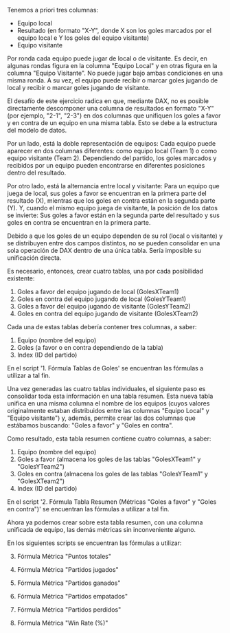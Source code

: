 Tenemos a priori tres columnas:
- Equipo local
- Resultado (en formato "X-Y", donde X son los goles marcados por el equipo local e Y los goles del equipo visitante)
- Equipo visitante

Por ronda cada equipo puede jugar de local o de visitante. Es decir, en algunas rondas figura en la columna "Equipo Local" y en otras figura en la columna "Equipo Visitante". No puede jugar bajo ambas condiciones en una misma ronda. A su vez, el equipo puede recibir o marcar goles jugando de local y recibir o marcar goles jugando de visitante.

El desafío de este ejercicio radica en que, mediante DAX, no es posible directamente descomponer una columna de resultados en formato "X-Y" (por ejemplo, "2-1", "2-3") en dos columnas que unifiquen los goles a favor y en contra de un equipo en una misma tabla. Esto se debe a la estructura del modelo de datos.

Por un lado, está la doble representación de equipos: Cada equipo puede aparecer en dos columnas diferentes: como equipo local (Team 1) o como equipo visitante (Team 2). Dependiendo del partido, los goles marcados y recibidos por un equipo pueden encontrarse en diferentes posiciones dentro del resultado.

Por otro lado, está la alternancia entre local y visitante: Para un equipo que juega de local, sus goles a favor se encuentran en la primera parte del resultado (X), mientras que los goles en contra están en la segunda parte (Y). Y, cuando el mismo equipo juega de visitante, la posición de los datos se invierte: Sus goles a favor están en la segunda parte del resultado y sus goles en contra se encuentran en la primera parte.

Debido a que los goles de un equipo dependen de su rol (local o visitante) y se distribuyen entre dos campos distintos, no se pueden consolidar en una sola operación de DAX dentro de una única tabla. Sería imposible su unificación directa.

Es necesario, entonces, crear cuatro tablas, una por cada posibilidad existente:

1. Goles a favor del equipo jugando de local (GolesXTeam1)
2. Goles en contra del equipo jugando de local (GolesYTeam1)
3. Goles a favor del equipo jugando de visitante (GolesYTeam2)
4. Goles en contra del equipo jugando de visitante (GolesXTeam2)

Cada una de estas tablas debería contener tres columnas, a saber:
1. Equipo (nombre del equipo)
2. Goles (a favor o en contra dependiendo de la tabla)
3. Index (ID del partido)

En el script '1. Fórmula Tablas de Goles' se encuentran las fórmulas a utilizar a tal fin.

Una vez generadas las cuatro tablas individuales, el siguiente paso es consolidar toda esta información en una tabla resumen. Esta nueva tabla unifica en una misma columna el nombre de los equipos (cuyos valores originalmente estaban distribuidos entre las columnas "Equipo Local" y "Equipo visitante") y, además, permite crear las dos columnas que estábamos buscando: "Goles a favor" y "Goles en contra".

Como resultado, esta tabla resumen contiene cuatro columnas, a saber:

1. Equipo (nombre del equipo)
2. Goles a favor (almacena los goles de las tablas "GolesXTeam1" y "GolesYTeam2")
3. Goles en contra (almacena los goles de las tablas "GolesYTeam1" y "GolesXTeam2")
4. Index (ID del partido)

En el script '2. Fórmula Tabla Resumen (Métricas "Goles a favor" y "Goles en contra")' se encuentran las fórmulas a utilizar a tal fin.

Ahora ya podemos crear sobre esta tabla resumen, con una columna unificada de equipo, las demás métricas sin inconveniente alguno.

En los siguientes scripts se encuentran las fórmulas a utilizar:

3. Fórmula Métrica "Puntos totales"
 
4. Fórmula Métrica "Partidos jugados"
    
5. Fórmula Métrica "Partidos ganados"
 
6. Fórmula Métrica "Partidos empatados"
 
7. Fórmula Métrica "Partidos perdidos"
 
8. Fórmula Métrica "Win Rate (%)"
